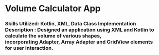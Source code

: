 <h1> Volume Calculator App <br> </h1>
<h3> 
Skills Utilized: Kotlin, XML, Data Class Implementation </br>
Description :
Designed an application using XML and Kotlin to calculate the volume of various shapes,</br>
incorporating Adapter, Array Adapter and GridView elements for user interaction.
</h3>
